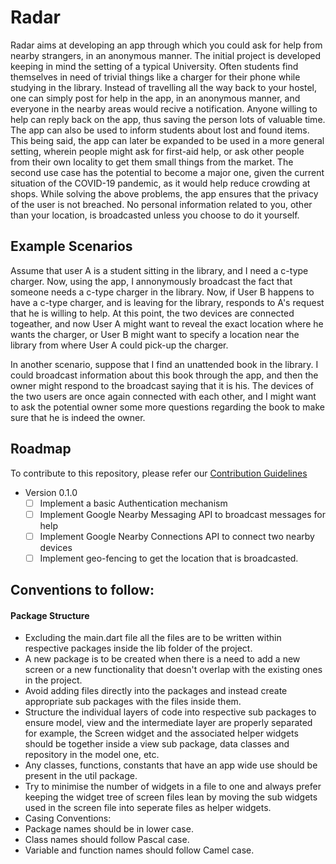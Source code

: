 # Radar
Radar aims at developing an app through which you could ask for help from nearby strangers, in an anonymous manner.
The initial project is developed keeping in mind the setting of a typical University. Often students find themselves in need of trivial things like a charger for their phone while studying in the library. Instead of travelling all the way back to your hostel, one can simply post for help in the app, in an anonymous manner, and everyone in the nearby areas would recive a notification. Anyone willing to help can reply back on the app, thus saving the person lots of valuable time. The app can also be used to inform students about lost and found items.
This being said, the app can later be expanded to be used in a more general setting, wherein people might ask for first-aid help, or ask other people from their own locality to get them small things from the market. The second use case has the potential to become a major one, given the current situation of the COVID-19 pandemic, as it would help reduce crowding at shops.
While solving the above problems, the app ensures that the privacy of the user is not breached. No personal information related to you, other than your location, is broadcasted unless you choose to do it yourself.

## Example Scenarios
Assume that user A is a student sitting in the library, and I need a c-type charger. Now, using the app, I annonymously broadcast the fact that someone needs a c-type charger in the library. Now, if User B happens to have a c-type charger, and is leaving for the library, responds to A's request that he is willing to help. At this point, the two devices are connected togeather, and now User A might want to reveal the exact location where he wants the charger, or User B might want to specify a location near the library from where User A could pick-up the charger.

In another scenario, suppose that I find an unattended book in the library. I could broadcast information about this book through the app, and then the owner might respond to the broadcast saying that it is his. The devices of the two users are once again connected with each other, and I might want to ask the potential owner some more questions regarding the book to make sure that he is indeed the owner.

## Roadmap
To contribute to this repository, please refer our [Contribution Guidelines](https://github.com/bitsacm/Radar/blob/master/CONTRIBUTING.md)
- Version 0.1.0
    * [ ] Implement a basic Authentication mechanism
    * [ ] Implement Google Nearby Messaging API to broadcast messages for help
    * [ ] Implement Google Nearby Connections API to connect two nearby devices
    * [ ] Implement geo-fencing to get the location that is broadcasted.
   
## Conventions to follow:

 #### Package Structure

- Excluding the main.dart file all the files are to be written within respective packages inside the lib folder of the project.
- A new package is to be created when there is a need to add a new screen or a new functionality that doesn't overlap with the existing ones in the project.
- Avoid adding files directly into the packages and instead create appropriate sub packages with the files inside them.
- Structure the individual layers of code into respective sub packages to ensure model, view and the intermediate layer are properly separated for example, the
Screen widget and the associated helper widgets should be together inside a view sub package, data classes and repository in the model one, etc.
- Any classes, functions, constants that have an app wide use should be present in the util package.
- Try to minimise the number of widgets in a file to one and always prefer keeping the widget tree of screen files lean by moving the sub widgets used in the screen file 
into seperate files as helper widgets.
- Casing Conventions:
 - Package names should be in lower case.
 - Class names should follow Pascal case.
 - Variable and function names should follow Camel case.

